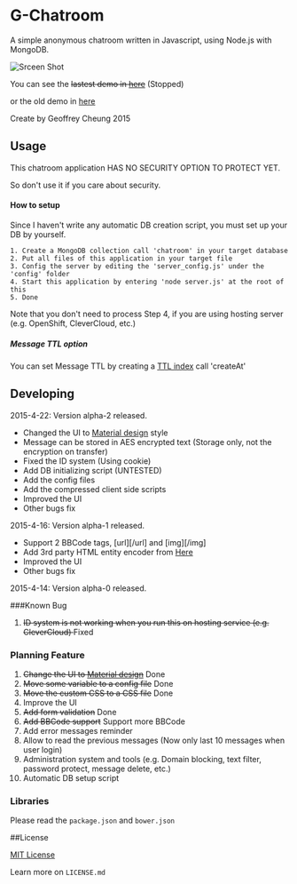 

# G-Chatroom

A simple anonymous chatroom written in Javascript, using Node.js with MongoDB.

![Srceen Shot](http://i.imgur.com/z763Abx.png)

You can see the <s>lastest demo in [here](http://gchatroom.cleverapps.io/)</s> (Stopped)

or the old demo in [here](http://gchatroom-geoff4321.rhcloud.com/)

Create by Geoffrey Cheung 2015

## Usage

This chatroom application HAS NO SECURITY OPTION TO PROTECT YET.

So don't use it if you care about security.

#### How to setup 

Since I haven't write any automatic DB creation script, you must set up your DB by yourself.

    1. Create a MongoDB collection call 'chatroom' in your target database
    2. Put all files of this application in your target file
    3. Config the server by editing the 'server_config.js' under the 'config' folder
    4. Start this application by entering 'node server.js' at the root of this
    5. Done

Note that you don't need to process Step 4, if you are using hosting server (e.g. OpenShift, CleverCloud, etc.)

##### Message TTL option

You can set Message TTL by creating a [TTL index](http://docs.mongodb.org/manual/tutorial/expire-data/) call 'createAt'

## Developing

2015-4-22: Version alpha-2 released.
* Changed the UI to [Material design](http://www.google.com/design/spec/material-design/introduction.html) style
* Message can be stored in AES encrypted text (Storage only, not the encryption on transfer)
* Fixed the ID system (Using cookie)
* Add DB initializing script (UNTESTED)
* Add the config files
* Add the compressed client side scripts
* Improved the UI
* Other bugs fix

2015-4-16: Version alpha-1 released.
* Support 2 BBCode tags, [url][/url] and [img][/img]
* Add 3rd party HTML entity encoder from [Here](http://www.strictly-software.com/htmlencode)
* Improved the UI
* Other bugs fix

2015-4-14: Version alpha-0 released.

###Known Bug
1. <del> ID system is not working when you run this on hosting service (e.g. CleverCloud) </del> Fixed

### Planning Feature
1. <del>Change the UI to [Material design](http://www.google.com/design/spec/material-design/introduction.html)</del> Done
2. <del>Move some variable to a config file</del> Done
3. <del>Move the custom CSS to a CSS file</del> Done
4. Improve the UI
5. <del>Add form validation</del> Done
6. <del>Add BBCode support</del> Support more BBCode
7. Add error messages reminder
8. Allow to read the previous messages (Now only last 10 messages when user login)
9. Administration system and tools (e.g. Domain blocking, text filter, password protect, message delete, etc.)
10. Automatic DB setup script

### Libraries

Please read the `package.json` and `bower.json`

##License

[MIT License](http://en.wikipedia.org/wiki/MIT_License)

Learn more on `LICENSE.md`
